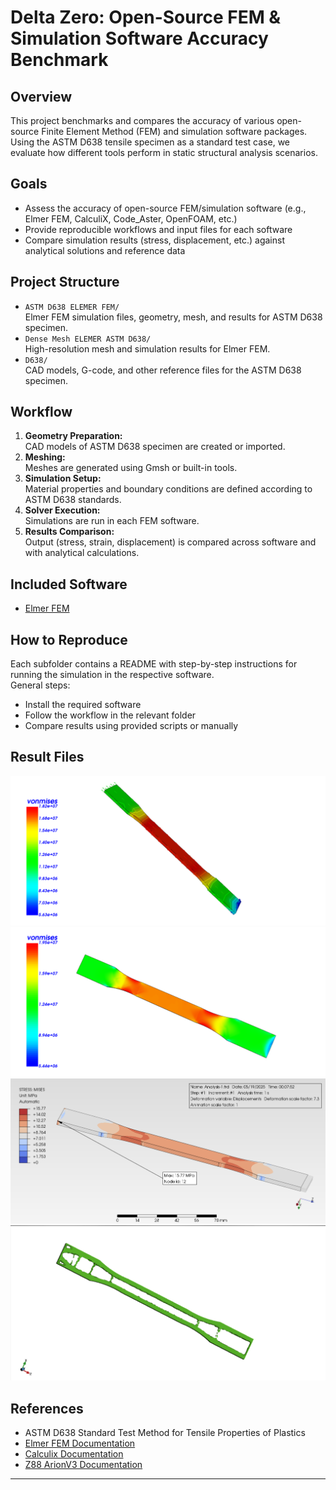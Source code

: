 # Delta Zero: Open-Source FEM & Simulation Software Accuracy Benchmark

## Overview

This project benchmarks and compares the accuracy of various open-source Finite Element Method (FEM) and simulation software packages. Using the ASTM D638 tensile specimen as a standard test case, we evaluate how different tools perform in static structural analysis scenarios.

## Goals

- Assess the accuracy of open-source FEM/simulation software (e.g., Elmer FEM, CalculiX, Code_Aster, OpenFOAM, etc.)
- Provide reproducible workflows and input files for each software
- Compare simulation results (stress, displacement, etc.) against analytical solutions and reference data

## Project Structure

- `ASTM D638 ELEMER FEM/`  
  Elmer FEM simulation files, geometry, mesh, and results for ASTM D638 specimen.
- `Dense Mesh ELEMER ASTM D638/`  
  High-resolution mesh and simulation results for Elmer FEM.
- `D638/`  
  CAD models, G-code, and other reference files for the ASTM D638 specimen.

## Workflow

1. **Geometry Preparation:**  
   CAD models of ASTM D638 specimen are created or imported.
2. **Meshing:**  
   Meshes are generated using Gmsh or built-in tools.
3. **Simulation Setup:**  
   Material properties and boundary conditions are defined according to ASTM D638 standards.
4. **Solver Execution:**  
   Simulations are run in each FEM software.
5. **Results Comparison:**  
   Output (stress, strain, displacement) is compared across software and with analytical calculations.

## Included Software

- [Elmer FEM](https://www.elmerfem.org/)

## How to Reproduce

Each subfolder contains a README with step-by-step instructions for running the simulation in the respective software.  
General steps:
- Install the required software
- Follow the workflow in the relevant folder
- Compare results using provided scripts or manually

## Result Files
![Simulation file](./ASTM%20D638%20ELEMER%20FEM/ASTM%20D638%20Stress%20Color%20Plot.png)
![Simulation file](./Dense%20Mesh%20ELEMER%20ASTM%20D638/Dense%20mess%20von%20mises.png)
![Simulation file](./PreProMax%20Simulation%20ASTM%20D638/20_VON%20MISES.png)
![Simulation file](./Topology%20Optimization%20Z88Arion/topo-optimised.png)
## References

- ASTM D638 Standard Test Method for Tensile Properties of Plastics
- [Elmer FEM Documentation](https://www.elmerfem.org/blog/)
- [Calculix Documentation](https://www.calculix.de/)
- [Z88 ArionV3 Documentation](https://en.z88.de/z88arion/)
---
